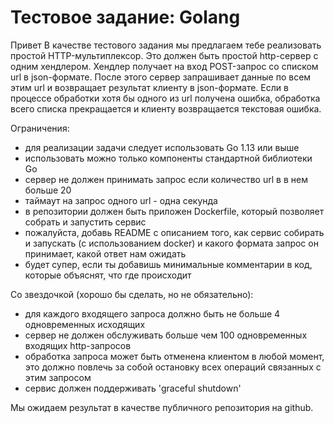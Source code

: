 # Тестовое задание: Golang
Привет
В качестве тестового задания мы предлагаем тебе реализовать простой HTTP-мультиплексор.
Это должен быть простой http-сервер с одним хендлером. Хендлер получает на вход POST-запрос со списком url в json-формате. После этого сервер запрашивает данные по всем этим url и возвращает результат клиенту в json-формате. Если в процессе обработки хотя бы одного из url получена ошибка, обработка всего списка прекращается и клиенту возвращается текстовая ошибка.

Ограничения:
* для реализации задачи следует использовать Go 1.13 или выше
* использовать можно только компоненты стандартной библиотеки Go
* сервер не должен принимать запрос если количество url в в нем больше 20
* таймаут на запрос одного url - одна секунда
* в репозитории должен быть приложен Dockerfile, который позволяет собрать и запустить сервис
* пожалуйста, добавь README с описанием того, как сервис собирать и запускать (с использованием docker) и какого формата запрос он принимает, какой ответ нам ожидать
* будет супер, если ты добавишь минимальные комментарии в код, которые объяснят, что где происходит
  
Со звездочкой (хорошо бы сделать, но не обязательно):
* для каждого входящего запроса должно быть не больше 4 одновременных исходящих
* сервер не должен обслуживать больше чем 100 одновременных входящих http-запросов
* обработка запроса может быть отменена клиентом в любой момент, это должно повлечь за собой остановку всех операций связанных с этим запросом
* сервис должен поддерживать 'graceful shutdown'
  
Мы ожидаем результат в качестве публичного репозитория на github.
